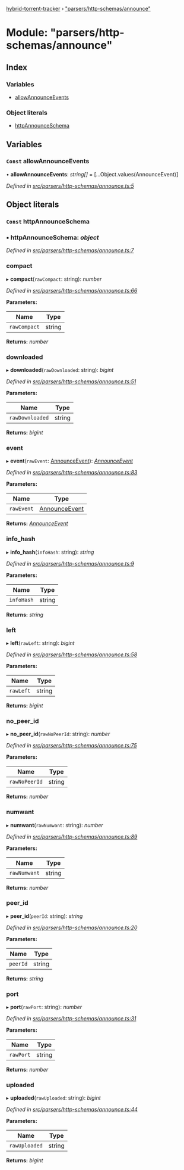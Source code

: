 [hybrid-torrent-tracker](../README.md) › ["parsers/http-schemas/announce"](_parsers_http_schemas_announce_.md)

# Module: "parsers/http-schemas/announce"

## Index

### Variables

* [allowAnnounceEvents](_parsers_http_schemas_announce_.md#const-allowannounceevents)

### Object literals

* [httpAnnounceSchema](_parsers_http_schemas_announce_.md#const-httpannounceschema)

## Variables

### `Const` allowAnnounceEvents

• **allowAnnounceEvents**: *string[]* = [...Object.values(AnnounceEvent)]

*Defined in [src/parsers/http-schemas/announce.ts:5](https://github.com/negezor/hybrid-torrent-tracker/blob/c8824be/src/parsers/http-schemas/announce.ts#L5)*

## Object literals

### `Const` httpAnnounceSchema

### ▪ **httpAnnounceSchema**: *object*

*Defined in [src/parsers/http-schemas/announce.ts:7](https://github.com/negezor/hybrid-torrent-tracker/blob/c8824be/src/parsers/http-schemas/announce.ts#L7)*

###  compact

▸ **compact**(`rawCompact`: string): *number*

*Defined in [src/parsers/http-schemas/announce.ts:66](https://github.com/negezor/hybrid-torrent-tracker/blob/c8824be/src/parsers/http-schemas/announce.ts#L66)*

**Parameters:**

Name | Type |
------ | ------ |
`rawCompact` | string |

**Returns:** *number*

###  downloaded

▸ **downloaded**(`rawDownloaded`: string): *bigint*

*Defined in [src/parsers/http-schemas/announce.ts:51](https://github.com/negezor/hybrid-torrent-tracker/blob/c8824be/src/parsers/http-schemas/announce.ts#L51)*

**Parameters:**

Name | Type |
------ | ------ |
`rawDownloaded` | string |

**Returns:** *bigint*

###  event

▸ **event**(`rawEvent`: [AnnounceEvent](../enums/_constants_.announceevent.md)): *[AnnounceEvent](../enums/_constants_.announceevent.md)*

*Defined in [src/parsers/http-schemas/announce.ts:83](https://github.com/negezor/hybrid-torrent-tracker/blob/c8824be/src/parsers/http-schemas/announce.ts#L83)*

**Parameters:**

Name | Type |
------ | ------ |
`rawEvent` | [AnnounceEvent](../enums/_constants_.announceevent.md) |

**Returns:** *[AnnounceEvent](../enums/_constants_.announceevent.md)*

###  info_hash

▸ **info_hash**(`infoHash`: string): *string*

*Defined in [src/parsers/http-schemas/announce.ts:9](https://github.com/negezor/hybrid-torrent-tracker/blob/c8824be/src/parsers/http-schemas/announce.ts#L9)*

**Parameters:**

Name | Type |
------ | ------ |
`infoHash` | string |

**Returns:** *string*

###  left

▸ **left**(`rawLeft`: string): *bigint*

*Defined in [src/parsers/http-schemas/announce.ts:58](https://github.com/negezor/hybrid-torrent-tracker/blob/c8824be/src/parsers/http-schemas/announce.ts#L58)*

**Parameters:**

Name | Type |
------ | ------ |
`rawLeft` | string |

**Returns:** *bigint*

###  no_peer_id

▸ **no_peer_id**(`rawNoPeerId`: string): *number*

*Defined in [src/parsers/http-schemas/announce.ts:75](https://github.com/negezor/hybrid-torrent-tracker/blob/c8824be/src/parsers/http-schemas/announce.ts#L75)*

**Parameters:**

Name | Type |
------ | ------ |
`rawNoPeerId` | string |

**Returns:** *number*

###  numwant

▸ **numwant**(`rawNumwant`: string): *number*

*Defined in [src/parsers/http-schemas/announce.ts:89](https://github.com/negezor/hybrid-torrent-tracker/blob/c8824be/src/parsers/http-schemas/announce.ts#L89)*

**Parameters:**

Name | Type |
------ | ------ |
`rawNumwant` | string |

**Returns:** *number*

###  peer_id

▸ **peer_id**(`peerId`: string): *string*

*Defined in [src/parsers/http-schemas/announce.ts:20](https://github.com/negezor/hybrid-torrent-tracker/blob/c8824be/src/parsers/http-schemas/announce.ts#L20)*

**Parameters:**

Name | Type |
------ | ------ |
`peerId` | string |

**Returns:** *string*

###  port

▸ **port**(`rawPort`: string): *number*

*Defined in [src/parsers/http-schemas/announce.ts:31](https://github.com/negezor/hybrid-torrent-tracker/blob/c8824be/src/parsers/http-schemas/announce.ts#L31)*

**Parameters:**

Name | Type |
------ | ------ |
`rawPort` | string |

**Returns:** *number*

###  uploaded

▸ **uploaded**(`rawUploaded`: string): *bigint*

*Defined in [src/parsers/http-schemas/announce.ts:44](https://github.com/negezor/hybrid-torrent-tracker/blob/c8824be/src/parsers/http-schemas/announce.ts#L44)*

**Parameters:**

Name | Type |
------ | ------ |
`rawUploaded` | string |

**Returns:** *bigint*
